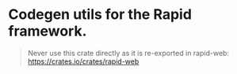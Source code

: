 # Codegen utils for the Rapid framework.
> Never use this crate directly as it is re-exported in rapid-web: https://crates.io/crates/rapid-web
